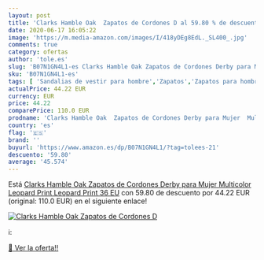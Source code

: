 ```yaml
---
layout: post
title: 'Clarks Hamble Oak  Zapatos de Cordones D al 59.80 % de descuento'
date: 2020-06-17 16:05:22
image: 'https://m.media-amazon.com/images/I/418yDEg8EdL._SL400_.jpg'
comments: true
category: ofertas
author: 'tole.es'
slug: 'B07N1GN4L1-es Clarks Hamble Oak Zapatos de Cordones Derby para Mujer...'
sku: 'B07N1GN4L1-es'
tags: [ 'Sandalias de vestir para hombre','Zapatos','Zapatos para hombre','Zapatos y complementos','zapatos', ]
actualPrice: 44.22 EUR
currency: EUR
price: 44.22
comparePrice: 110.0 EUR
prodname: 'Clarks Hamble Oak  Zapatos de Cordones Derby para Mujer  Multicolor  Leopard Print Leopard Print   36 EU'
country: 'es'
flag: '🇪🇸'
brand: ''
buyurl: 'https://www.amazon.es/dp/B07N1GN4L1/?tag=tolees-21'
descuento: '59.80'
average: '45.574'
---
```


Está [Clarks Hamble Oak  Zapatos de Cordones Derby para Mujer  Multicolor  Leopard Print Leopard Print   36 EU](https://www.amazon.es/dp/B07N1GN4L1/?tag=tolees-21) con 59.80 de descuento por 44.22 EUR (original: 110.0 EUR) en el siguiente enlace!

[![Clarks Hamble Oak  Zapatos de Cordones D](https://m.media-amazon.com/images/I/418yDEg8EdL._SL400_.jpg)](https://www.amazon.es/dp/B07N1GN4L1/?tag=tolees-21)

ℹ️:


[🛒 Ver la oferta!!](https://www.amazon.es/dp/B07N1GN4L1/?tag=tolees-21)

